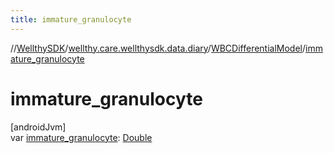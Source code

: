 ```yaml
---
title: immature_granulocyte
---
```

//[WellthySDK](../../../index.html)/[wellthy.care.wellthysdk.data.diary](../index.html)/[WBCDifferentialModel](index.html)/[immature_granulocyte](immature_granulocyte.html)



# immature_granulocyte



[androidJvm]\
var [immature_granulocyte](immature_granulocyte.html): [Double](https://kotlinlang.org/api/latest/jvm/stdlib/kotlin/-double/index.html)





